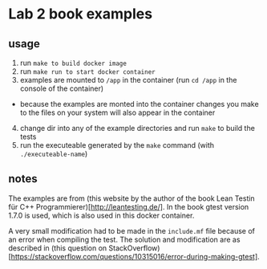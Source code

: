 # Lab 2 book examples

## usage

1. run `make to build docker image`
2. run `make run to start docker container`
3. examples are mounted to `/app` in the container (run `cd /app` in the console of the container)
  - because the examples are monted into the container changes you make to the files on your system will also appear in the container
4. change dir into any of the example directories and run `make` to build the tests
5. run the executeable generated by the `make` command (with `./executeable-name`)

## notes

The examples are from (this website by the author of the book Lean Testin für C++ Programmierer)[http://leantesting.de/].
In the book gtest version 1.7.0 is used, which is also used in this docker container.

A very small modification had to be made in the `include.mf` file because of an error when compiling the test. The solution and 
modification are as described in (this question on StackOverflow)[https://stackoverflow.com/questions/10315016/error-during-making-gtest].
